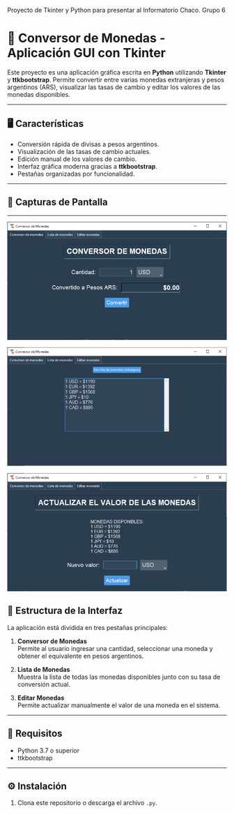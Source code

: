Proyecto de Tkinter y Python para presentar al Informatorio Chaco. Grupo 6

# 💱 Conversor de Monedas - Aplicación GUI con Tkinter

Este proyecto es una aplicación gráfica escrita en **Python** utilizando **Tkinter** y **ttkbootstrap**. Permite convertir entre varias monedas extranjeras y pesos argentinos (ARS), visualizar las tasas de cambio y editar los valores de las monedas disponibles.

---

## 🖥️ Características

- Conversión rápida de divisas a pesos argentinos.
- Visualización de las tasas de cambio actuales.
- Edición manual de los valores de cambio.
- Interfaz gráfica moderna gracias a **ttkbootstrap**.
- Pestañas organizadas por funcionalidad.

---

## 📸 Capturas de Pantalla

---

![Image Alt](https://github.com/VanesaRGamarra/conversor_monedas/blob/ebcaf27ea3427b5ca22eb57d6057ec8d1a9deb25/pantalla1.png)

![Image Alt](https://github.com/VanesaRGamarra/conversor_monedas/blob/4325b6f0eeb876e20aa258969eac191422df5974/pantalla2.png)

![Image Alt](https://github.com/VanesaRGamarra/conversor_monedas/blob/018528c03efcbad2d746a943cd9925306f2e2d6e/pantalla3.png)


## 📂 Estructura de la Interfaz

La aplicación está dividida en tres pestañas principales:

1. **Conversor de Monedas**  
   Permite al usuario ingresar una cantidad, seleccionar una moneda y obtener el equivalente en pesos argentinos.

2. **Lista de Monedas**  
   Muestra la lista de todas las monedas disponibles junto con su tasa de conversión actual.

3. **Editar Monedas**  
   Permite actualizar manualmente el valor de una moneda en el sistema.

---

## 🧾 Requisitos

- Python 3.7 o superior
- ttkbootstrap

---

## ⚙️ Instalación

1. Clona este repositorio o descarga el archivo `.py`.

```bash

